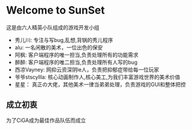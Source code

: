 # Welcome to SunSet

这是由六人精英小队组成的游戏开发小组

- 秀儿川:
	专注与写bug,乱想,背锅的秀儿程序
- alu:
	一名闲散的美术，一位出色的保安
- 阿枫:
	客户端程序的唯一担当,负责处理所有的功能需求
- 醉醉:
	客户端程序的唯二担当,负责处理所有人写的bug
- 西凉Vayney:
	网抑云资深阴le人，负责把抑郁症带给每一位玩家
- 爷爷stscyllla:
	核心动画制作人,核心美工,为我们丰富游戏世界的美术价值
- 星星：
    真正の大佬，其他美术一律当弟弟处理，负责游戏的GUI和整体把控
## 成立初衷

为了CiGA成为最佳作品队伍而成立
